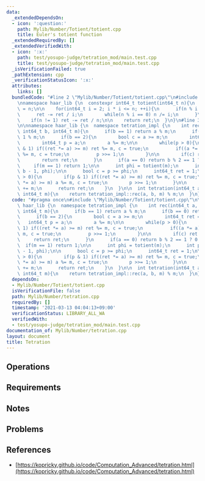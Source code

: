 ```yaml
---
data:
  _extendedDependsOn:
  - icon: ':question:'
    path: Mylib/Number/Totient/totient.cpp
    title: Euler's totient function
  _extendedRequiredBy: []
  _extendedVerifiedWith:
  - icon: ':x:'
    path: test/yosupo-judge/tetration_mod/main.test.cpp
    title: test/yosupo-judge/tetration_mod/main.test.cpp
  _isVerificationFailed: true
  _pathExtension: cpp
  _verificationStatusIcon: ':x:'
  attributes:
    links: []
  bundledCode: "#line 2 \"Mylib/Number/Totient/totient.cpp\"\n#include <cstdint>\n\
    \nnamespace haar_lib {\n  constexpr int64_t totient(int64_t n){\n    int64_t ret\
    \ = n;\n\n    for(int64_t i = 2; i * i <= n; ++i){\n      if(n % i == 0){\n  \
    \      ret -= ret / i;\n        while(n % i == 0) n /= i;\n      }\n    }\n\n\
    \    if(n != 1) ret -= ret / n;\n\n    return ret;\n  }\n}\n#line 3 \"Mylib/Number/tetration.cpp\"\
    \n\nnamespace haar_lib {\n  namespace tetration_impl {\n    int rec(int64_t a,\
    \ int64_t b, int64_t m){\n      if(b == 1) return a % m;\n      if(b == 0) return\
    \ 1 % m;\n      if(b == 2){\n        bool c = a >= m;\n        int64_t ret = 1;\n\
    \        int64_t p = a;\n        a %= m;\n\n        while(p > 0){\n          if(p\
    \ & 1) if((ret *= a) >= m) ret %= m, c = true;\n          if((a *= a) >= m) a\
    \ %= m, c = true;\n          p >>= 1;\n        }\n\n        if(c) ret += m;\n\
    \        return ret;\n      }\n      if(a == 0) return b % 2 == 1 ? 0 : 1;\n \
    \     if(m == 1) return 1;\n\n      int phi = totient(m);\n      int p = rec(a,\
    \ b - 1, phi);\n\n      bool c = p >= phi;\n      int64_t ret = 1;\n\n      while(p\
    \ > 0){\n        if(p & 1) if((ret *= a) >= m) ret %= m, c = true;\n        if((a\
    \ *= a) >= m) a %= m, c = true;\n        p >>= 1;\n      }\n\n      if(c) ret\
    \ += m;\n      return ret;\n    }\n  }\n\n  int tetration(int64_t a, int64_t b,\
    \ int64_t m){\n    return tetration_impl::rec(a, b, m) % m;\n  }\n}\n"
  code: "#pragma once\n#include \"Mylib/Number/Totient/totient.cpp\"\n\nnamespace\
    \ haar_lib {\n  namespace tetration_impl {\n    int rec(int64_t a, int64_t b,\
    \ int64_t m){\n      if(b == 1) return a % m;\n      if(b == 0) return 1 % m;\n\
    \      if(b == 2){\n        bool c = a >= m;\n        int64_t ret = 1;\n     \
    \   int64_t p = a;\n        a %= m;\n\n        while(p > 0){\n          if(p &\
    \ 1) if((ret *= a) >= m) ret %= m, c = true;\n          if((a *= a) >= m) a %=\
    \ m, c = true;\n          p >>= 1;\n        }\n\n        if(c) ret += m;\n   \
    \     return ret;\n      }\n      if(a == 0) return b % 2 == 1 ? 0 : 1;\n    \
    \  if(m == 1) return 1;\n\n      int phi = totient(m);\n      int p = rec(a, b\
    \ - 1, phi);\n\n      bool c = p >= phi;\n      int64_t ret = 1;\n\n      while(p\
    \ > 0){\n        if(p & 1) if((ret *= a) >= m) ret %= m, c = true;\n        if((a\
    \ *= a) >= m) a %= m, c = true;\n        p >>= 1;\n      }\n\n      if(c) ret\
    \ += m;\n      return ret;\n    }\n  }\n\n  int tetration(int64_t a, int64_t b,\
    \ int64_t m){\n    return tetration_impl::rec(a, b, m) % m;\n  }\n}\n"
  dependsOn:
  - Mylib/Number/Totient/totient.cpp
  isVerificationFile: false
  path: Mylib/Number/tetration.cpp
  requiredBy: []
  timestamp: '2021-03-13 04:04:13+09:00'
  verificationStatus: LIBRARY_ALL_WA
  verifiedWith:
  - test/yosupo-judge/tetration_mod/main.test.cpp
documentation_of: Mylib/Number/tetration.cpp
layout: document
title: Tetration
---
```


## Operations

## Requirements

## Notes

## Problems

## References

- [https://kopricky.github.io/code/Computation_Advanced/tetration.html](https://kopricky.github.io/code/Computation_Advanced/tetration.html)
